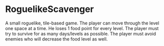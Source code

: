 # RoguelikeScavenger
A small roguelike, tile-based game. The player can move through the level one space at a time. He loses 1 food point for every level. The player must try to survive for as many days/levels as possible. The player must avoid enemies who will decrease the food level as well.
